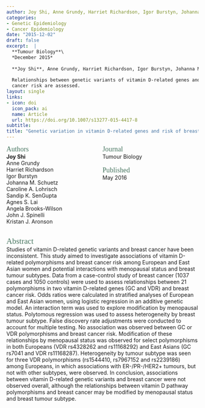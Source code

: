 ```yaml
---
author: Joy Shi, Anne Grundy, Harriet Richardson, Igor Burstyn, Johanna M. Schuetz, Caroline A. Lohrisch, Sandip K. SenGupta, Agnes S. Lai, Angela Brooks-Wilson, John J. Spinelli, Kristan J. Aronson
categories: 
- Genetic Epidemiology
- Cancer Epidemiology
date: "2015-12-02"
draft: false
excerpt:  |
  **Tumour Biology**\
  *December 2015*
  
  **Joy Shi**, Anne Grundy, Harriet Richardson, Igor Burstyn, Johanna M. Schuetz, Caroline A. Lohrisch, Sandip K. SenGupta, Agnes S. Lai, Angela Brooks-Wilson, John J. Spinelli, Kristan J. Aronson
  
  Relationships between genetic variants of vitamin D-related genes and breast 
  cancer risk are assessed. 
layout: single
links:
- icon: doi
  icon_pack: ai
  name: Article
  url: https://doi.org/10.1007/s13277-015-4417-8
subtitle: 
title: "Genetic variation in vitamin D-related genes and risk of breast cancer among women of European and East Asian descent"
---
```

<style>
.column-left{
  float: left;
  width: 50%;
  text-align: left;
}
.column-right{
  float: right;
  width: 50%;
  text-align: left;
}
.footer {
  clear: both;
  width: 100%;
}
</style>

<div class="column-left">
  <span style="color:#4b7863; font-family: 'Garamond'; font-size: 1.3em; font-weight: 100">Authors</span><br>
  <b>Joy Shi</b><br>
  Anne Grundy<br>
  Harriet Richardson<br>
  Igor Burstyn<br>
  Johanna M. Schuetz<br>
  Caroline A. Lohrisch<br>
  Sandip K. SenGupta<br>
  Agnes S. Lai<br>
  Angela Brooks-Wilson<br>
  John J. Spinelli<br>
  Kristan J. Aronson
</div>
<div class="column-right">
  <span style="color:#4b7863; font-family: 'Garamond'; font-size: 1.3em; font-weight: 100">Journal</span><br>  
  Tumour Biology<br><br>
  <span style="color:#4b7863; font-family: 'Garamond'; font-size: 1.3em; font-weight: 100">Published</span><br>  
  May 2016<br><br>
</div>
<div class="footer"><br></div>

<span style="color:#4b7863; font-family: 'Garamond'; font-size: 1.5em; font-weight: 100">Abstract</span>  
Studies of vitamin D-related genetic variants and breast cancer have been inconsistent. This study aimed to investigate associations of vitamin D-related polymorphisms and breast cancer risk among European and East Asian women and potential interactions with menopausal status and breast tumour subtypes. Data from a case-control study of breast cancer (1037 cases and 1050 controls) were used to assess relationships between 21 polymorphisms in two vitamin D-related genes (GC and VDR) and breast cancer risk. Odds ratios were calculated in stratified analyses of European and East Asian women, using logistic regression in an additive genetic model. An interaction term was used to explore modification by menopausal status. Polytomous regression was used to assess heterogeneity by breast tumour subtype. False discovery rate adjustments were conducted to account for multiple testing. No association was observed between GC or VDR polymorphisms and breast cancer risk. Modification of these relationships by menopausal status was observed for select polymorphisms in both Europeans (VDR rs4328262 and rs11168292) and East Asians (GC rs7041 and VDR rs11168287). Heterogeneity by tumour subtype was seen for three VDR polymorphisms (rs1544410, rs7967152 and rs2239186) among Europeans, in which associations with ER-/PR-/HER2+ tumours, but not with other subtypes, were observed. In conclusion, associations between vitamin D-related genetic variants and breast cancer were not observed overall, although the relationships between vitamin D pathway polymorphisms and breast cancer may be modified by menopausal status and breast tumour subtype.
